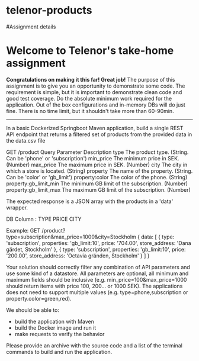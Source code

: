 # telenor-products



#Assignment details
# Welcome to Telenor's take-home assignment
**Congratulations on making it this far! Great job!**
The purpose of this assignment is to give you an opportunity to demonstrate some code.
The requirement is simple, but it is important to demonstrate clean code and good test coverage.
Do the absolute minimum work required for the application. Out of the box configurations and in-memory DBs will do just fine.
There is no time limit, but it shouldn't take more than 60-90min. 

---

In a basic Dockerized Springboot Maven application, build a single REST API endpoint that returns a filtered set of products from the provided data in the data.csv file

GET /product
Query Parameter			Description
type					The product type. (String. Can be 'phone' or 'subscription')
min_price				The minimum price in SEK. (Number)
max_price				The maximum price in SEK. (Number)
city					The city in which a store is located. (String)
property				The name of the property. (String. Can be 'color' or 'gb_limit')
property:color			The color of the phone. (String)
property:gb_limit_min 	The minimum GB limit of the subscription. (Number)
property:gb_limit_max 	The maximum GB limit of the subscription. (Number)

The expected response is a JSON array with the products in a 'data' wrapper. 


DB Column : 
TYPE 
PRICE
CITY


Example: GET /product?type=subscription&max_price=1000&city=Stockholm
{
	data: [ 
		{
		    type: 'subscription',
		    properties: 'gb_limit:10',
		    price: '704.00',
		    store_address: 'Dana gärdet, Stockholm'
	  	},
	  	{
		    type: 'subscription',
		    properties: 'gb_limit:10',
		    price: '200.00',
		    store_address: 'Octavia gränden, Stockholm'
	  	}
	]
}

Your solution should correctly filter any combination of API parameters and use some kind of a datastore.
All parameters are optional, all minimum and maximum fields should be inclusive (e.g. min_price=100&max_price=1000 should return items with price 100, 200... or 1000 SEK). 
The applications does not need to support multiple values (e.g. type=phone,subscription or property.color=green,red).

We should be able to:
- build the application with Maven
- build the Docker image and run it
- make requests to verify the behavior

Please provide an archive with the source code and a list of the terminal commands to build and run the application.
